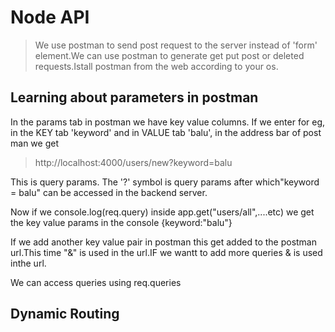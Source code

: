 # Node API

> We use postman to send post request to the server instead of 'form' element.We can use postman to generate get put post or deleted requests.Istall postman from the web according to your os.

## Learning about parameters in postman

In the params tab in postman we have key value columns. If we enter for eg,
in the KEY tab 'keyword' and in VALUE tab 'balu', in the address bar of post man we get

> http://localhost:4000/users/new?keyword=balu

This is query params. The '?' symbol is query params after which"keyword = balu" can be accessed in the backend server.

Now if we console.log(req.query) inside app.get("users/all",....etc) we get the key value params in the console {keyword:"balu"}

If we add another key value pair in postman this get added to the postman url.This time "&" is used in the url.IF we wantt to add more queries & is used inthe url.

We can access queries using req.queries

## Dynamic Routing
